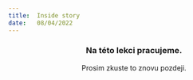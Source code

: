 ```yaml
---
title:  Inside story
date:   08/04/2022
---
```


### <center>Na této lekci pracujeme.</center>
<center>Prosim zkuste to znovu pozdeji.</center>